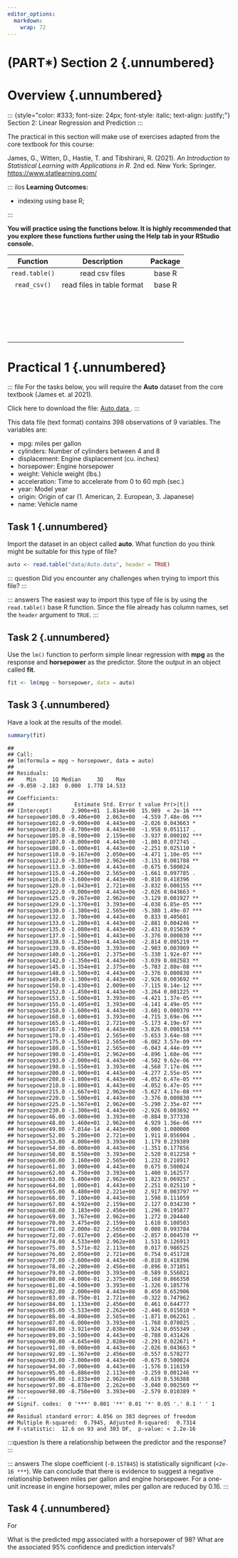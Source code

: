 ```yaml
---
editor_options:
  markdown:
    wrap: 72
---
```


# (PART\*) Section 2 {.unnumbered}

# Overview {.unnumbered}

::: {style="color: #333; font-size: 24px; font-style: italic; text-align: justify;"}
Section 2: Linear Regression and Prediction
:::

The practical in this section will make use of exercises adapted from the core textbook for this course:  

James, G., Witten, D., Hastie, T. and Tibshirani, R. (2021). *An
Introduction to Statistical Learning with Applications in R*. 2nd ed.
New York: Springer. <https://www.statlearning.com/>

::: ilos
**Learning Outcomes:**
-   indexing using base R;

:::

**You will practice using the functions below. It is highly recommended that you explore these functions further using the Help tab in your RStudio console.**

|    Function    |        Description         | Package |
|:--------------:|:--------------------------:|:-------:|
| `read.table()` |       read csv files       | base R  |
|  `read_csv()`  | read files in table format | base R  |
|                |                            |         |
|                |                            |         |
|                |                            |         |
|                |                            |         |
|                |                            |         |
|                |                            |         |
|                |                            |         |
|                |                            |         |
|                |                            |         |
|                |                            |         |
|                |                            |         |
|                |                            |         |
|                |                            |         |
|                |                            |         |
|                |                            |         |
|                |                            |         |
|                |                            |         |
|                |                            |         |
|                |                            |         |

# Practical 1 {.unnumbered}

<script>
document.addEventListener('DOMContentLoaded', function() {
    // Find all <details> elements as potential containers of R input
    var detailElements = document.querySelectorAll('details.chunk-details');

    detailElements.forEach(function(details) {
        var nextElement = details.nextElementSibling;
        var elementToToggle = null;

        // Check if the nextElement is a textual R output
        if (nextElement && nextElement.matches('pre') && nextElement.textContent.trim().startsWith('##')) {
            elementToToggle = nextElement;
        }
        // Alternatively, check if the nextElement contains a graphical R output (plot)
        else if (nextElement && nextElement.querySelector('img')) {
            elementToToggle = nextElement;
        }

        // Proceed to create a toggle button only if a matching element is found
        if (elementToToggle) {
            var button = document.createElement('button');
            button.className = 'toggle-button';
            button.textContent = 'Show R Output';
            button.style.display = 'block';

            // Initially hide the R output/plot
            elementToToggle.style.display = 'none';

            button.onclick = function() {
                var isHidden = elementToToggle.style.display === 'none';
                elementToToggle.style.display = isHidden ? 'block' : 'none';
                button.textContent = isHidden ? 'Hide R Output' : 'Show R Output';
            };

            // Insert the toggle button immediately after the <details>
            details.parentNode.insertBefore(button, details.nextSibling);
        }
    });
});
</script>

<script>
document.addEventListener('DOMContentLoaded', function() {
    var answers = document.querySelectorAll('.answers');

    answers.forEach(function(answer) {
        // Create the toggle button
        var button = document.createElement('button');
        button.className = 'toggle-answer-button';
        button.textContent = 'Show Answer'; // Updated text content
        button.style.display = 'block'; // Ensure button is visible
        answer.style.display = 'none'; // Initially hide the answer

        // Add click event listener to the button
        button.onclick = function() {
            if (answer.style.display === 'none') {
                answer.style.display = 'block'; // Show the answer
                button.textContent = 'Hide Answer'; // Update button text
            } else {
                answer.style.display = 'none'; // Hide the answer
                button.textContent = 'Show Answer'; // Reset button text
            }
        };

        // Insert the button before the answer
        answer.parentNode.insertBefore(button, answer);
    });
});

</script>

::: file
For the tasks below, you will require the **Auto** dataset from the core
textbook (James et. al 2021).

Click here to download the file:
<a href="data/College.csv" download="Auto.data"> Auto.data </a>.
:::

This data file (text format) contains 398 observations of 9 variables.
The variables are:

-   mpg: miles per gallon
-   cylinders: Number of cylinders between 4 and 8
-   displacement: Engine displacement (cu. inches)
-   horsepower: Engine horsepower
-   weight: Vehicle weight (lbs.)
-   acceleration: Time to accelerate from 0 to 60 mph (sec.)
-   year: Model year
-   origin: Origin of car (1. American, 2. European, 3. Japanese)
-   name: Vehicle name

## Task 1 {.unnumbered}

Import the dataset in an object called **auto**. What function do you
think might be suitable for this type of file?


```r
auto <- read.table("data/Auto.data", header = TRUE)
```

::: question
Did you encounter any challenges when trying to import this file?
:::

::: answers
The easiest way to import this type of file is by using the `read.table()` base R function. Since the file already has column names, set the `header` argument to `TRUE`.
:::

## Task 2 {.unnumbered}

Use the `lm()` function to perform simple linear regression with **mpg** as the response and **horsepower** as the predictor. Store the output in an object called **fit**.


```r
fit <- lm(mpg ~ horsepower, data = auto)
```


## Task 3 {.unnumbered}

Have a look at the results of the model. 


```r
summary(fit)
```

```
## 
## Call:
## lm(formula = mpg ~ horsepower, data = auto)
## 
## Residuals:
##    Min     1Q Median     3Q    Max 
## -9.050 -2.183  0.000  1.778 14.533 
## 
## Coefficients:
##                   Estimate Std. Error t value Pr(>|t|)    
## (Intercept)      2.900e+01  1.814e+00  15.989  < 2e-16 ***
## horsepower100.0 -9.406e+00  2.063e+00  -4.559 7.48e-06 ***
## horsepower102.0 -9.000e+00  4.443e+00  -2.026 0.043663 *  
## horsepower103.0 -8.700e+00  4.443e+00  -1.958 0.051117 .  
## horsepower105.0 -8.500e+00  2.159e+00  -3.937 0.000102 ***
## horsepower107.0 -8.000e+00  4.443e+00  -1.801 0.072745 .  
## horsepower108.0 -1.000e+01  4.443e+00  -2.251 0.025110 *  
## horsepower110.0 -9.167e+00  2.050e+00  -4.471 1.10e-05 ***
## horsepower112.0 -9.333e+00  2.962e+00  -3.151 0.001788 ** 
## horsepower113.0 -3.000e+00  4.443e+00  -0.675 0.500024    
## horsepower115.0 -4.260e+00  2.565e+00  -1.661 0.097785 .  
## horsepower116.0 -3.600e+00  4.443e+00  -0.810 0.418396    
## horsepower120.0 -1.043e+01  2.721e+00  -3.832 0.000155 ***
## horsepower122.0 -9.000e+00  4.443e+00  -2.026 0.043663 *  
## horsepower125.0 -9.267e+00  2.962e+00  -3.129 0.001927 ** 
## horsepower129.0 -1.370e+01  3.393e+00  -4.038 6.85e-05 ***
## horsepower130.0 -1.380e+01  2.565e+00  -5.380 1.49e-07 ***
## horsepower132.0  3.700e+00  4.443e+00   0.833 0.405601    
## horsepower133.0 -1.280e+01  4.443e+00  -2.881 0.004246 ** 
## horsepower135.0 -1.080e+01  4.443e+00  -2.431 0.015639 *  
## horsepower137.0 -1.500e+01  4.443e+00  -3.376 0.000830 ***
## horsepower138.0 -1.250e+01  4.443e+00  -2.814 0.005219 ** 
## horsepower139.0 -9.850e+00  3.393e+00  -2.903 0.003969 ** 
## horsepower140.0 -1.266e+01  2.375e+00  -5.330 1.92e-07 ***
## horsepower142.0 -1.350e+01  4.443e+00  -3.039 0.002583 ** 
## horsepower145.0 -1.354e+01  2.375e+00  -5.703 2.80e-08 ***
## horsepower148.0 -1.500e+01  4.443e+00  -3.376 0.000830 ***
## horsepower149.0 -1.300e+01  4.443e+00  -2.926 0.003692 ** 
## horsepower150.0 -1.430e+01  2.009e+00  -7.115 8.14e-12 ***
## horsepower152.0 -1.450e+01  4.443e+00  -3.264 0.001225 ** 
## horsepower153.0 -1.500e+01  3.393e+00  -4.421 1.37e-05 ***
## horsepower155.0 -1.405e+01  3.393e+00  -4.141 4.49e-05 ***
## horsepower158.0 -1.600e+01  4.443e+00  -3.601 0.000370 ***
## horsepower160.0 -1.600e+01  3.393e+00  -4.715 3.69e-06 ***
## horsepower165.0 -1.408e+01  2.721e+00  -5.173 4.19e-07 ***
## horsepower167.0 -1.700e+01  4.443e+00  -3.826 0.000158 ***
## horsepower170.0 -1.450e+01  2.565e+00  -5.653 3.64e-08 ***
## horsepower175.0 -1.560e+01  2.565e+00  -6.082 3.57e-09 ***
## horsepower180.0 -1.550e+01  2.565e+00  -6.043 4.44e-09 ***
## horsepower190.0 -1.450e+01  2.962e+00  -4.896 1.60e-06 ***
## horsepower193.0 -2.000e+01  4.443e+00  -4.502 9.62e-06 ***
## horsepower198.0 -1.550e+01  3.393e+00  -4.568 7.17e-06 ***
## horsepower200.0 -1.900e+01  4.443e+00  -4.277 2.55e-05 ***
## horsepower208.0 -1.800e+01  4.443e+00  -4.052 6.47e-05 ***
## horsepower210.0 -1.800e+01  4.443e+00  -4.052 6.47e-05 ***
## horsepower215.0 -1.667e+01  2.962e+00  -5.627 4.17e-08 ***
## horsepower220.0 -1.500e+01  4.443e+00  -3.376 0.000830 ***
## horsepower225.0 -1.567e+01  2.962e+00  -5.290 2.35e-07 ***
## horsepower230.0 -1.300e+01  4.443e+00  -2.926 0.003692 ** 
## horsepower46.00 -3.000e+00  3.393e+00  -0.884 0.377330    
## horsepower48.00  1.460e+01  2.962e+00   4.929 1.36e-06 ***
## horsepower49.00 -7.014e-14  4.443e+00   0.000 1.000000    
## horsepower52.00  5.200e+00  2.721e+00   1.911 0.056904 .  
## horsepower53.00  4.000e+00  3.393e+00   1.179 0.239389    
## horsepower54.00 -6.000e+00  4.443e+00  -1.351 0.177856    
## horsepower58.00  8.550e+00  3.393e+00   2.520 0.012258 *  
## horsepower60.00  3.160e+00  2.565e+00   1.232 0.218917    
## horsepower61.00  3.000e+00  4.443e+00   0.675 0.500024    
## horsepower62.00  4.750e+00  3.393e+00   1.400 0.162577    
## horsepower63.00  5.400e+00  2.962e+00   1.823 0.069257 .  
## horsepower64.00  1.000e+01  4.443e+00   2.251 0.025110 *  
## horsepower65.00  6.480e+00  2.221e+00   2.917 0.003797 ** 
## horsepower66.00  7.100e+00  4.443e+00   1.598 0.111059    
## horsepower67.00  4.592e+00  2.159e+00   2.127 0.034230 *  
## horsepower68.00  3.183e+00  2.456e+00   1.296 0.195877    
## horsepower69.00  3.767e+00  2.962e+00   1.272 0.204440    
## horsepower70.00  3.475e+00  2.159e+00   1.610 0.108503    
## horsepower71.00  2.000e-02  2.565e+00   0.008 0.993784    
## horsepower72.00 -7.017e+00  2.456e+00  -2.857 0.004570 ** 
## horsepower74.00  4.533e+00  2.962e+00   1.531 0.126913    
## horsepower75.00  3.571e-02  2.113e+00   0.017 0.986525    
## horsepower76.00  2.050e+00  2.721e+00   0.754 0.451728    
## horsepower77.00 -3.600e+00  4.443e+00  -0.810 0.418396    
## horsepower78.00 -2.200e+00  2.456e+00  -0.896 0.371051    
## horsepower79.00 -2.000e+00  3.393e+00  -0.589 0.556021    
## horsepower80.00 -4.000e-01  2.375e+00  -0.168 0.866350    
## horsepower81.00 -4.500e+00  3.393e+00  -1.326 0.185776    
## horsepower82.00  2.000e+00  4.443e+00   0.450 0.652906    
## horsepower83.00 -8.750e-01  2.721e+00  -0.322 0.747962    
## horsepower84.00  1.133e+00  2.456e+00   0.461 0.644777    
## horsepower85.00 -5.533e+00  2.262e+00  -2.446 0.015010 *  
## horsepower86.00 -4.800e+00  2.565e+00  -1.871 0.062261 .  
## horsepower87.00 -6.000e+00  3.393e+00  -1.768 0.078025 .  
## horsepower88.00 -3.921e+00  2.038e+00  -1.924 0.055349 .  
## horsepower89.00 -3.500e+00  4.443e+00  -0.788 0.431426    
## horsepower90.00 -4.645e+00  2.028e+00  -2.291 0.022671 *  
## horsepower91.00 -9.000e+00  4.443e+00  -2.026 0.043663 *  
## horsepower92.00 -1.367e+00  2.456e+00  -0.557 0.578277    
## horsepower93.00 -3.000e+00  4.443e+00  -0.675 0.500024    
## horsepower94.00 -7.000e+00  4.443e+00  -1.576 0.116159    
## horsepower95.00 -6.886e+00  2.113e+00  -3.259 0.001246 ** 
## horsepower96.00 -1.833e+00  2.962e+00  -0.619 0.536388    
## horsepower97.00 -6.878e+00  2.262e+00  -3.040 0.002569 ** 
## horsepower98.00 -8.750e+00  3.393e+00  -2.579 0.010389 *  
## ---
## Signif. codes:  0 '***' 0.001 '**' 0.01 '*' 0.05 '.' 0.1 ' ' 1
## 
## Residual standard error: 4.056 on 303 degrees of freedom
## Multiple R-squared:  0.7945,	Adjusted R-squared:  0.7314 
## F-statistic:  12.6 on 93 and 303 DF,  p-value: < 2.2e-16
```

:::question
Is there a relationship between the predictor and the response?
:::

::: answers
The slope coefficient (`-0.157845`) is statistically significant (`<2e-16 ***`). We can conclude that there is evidence to suggest a negative relationship between miles per gallon and engine horsepower. For a one-unit increase in engine horsepower, miles per gallon are reduced by 0.16.
:::

## Task 4 {.unnumbered}

For 

What is the predicted mpg associated with a horsepower of 98?
What are the associated 95% confidence and prediction intervals?
